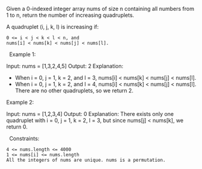 Given a 0-indexed integer array nums of size n containing all numbers from 1 to n, return the number of increasing quadruplets.

A quadruplet (i, j, k, l) is increasing if:


	0 <= i < j < k < l < n, and
	nums[i] < nums[k] < nums[j] < nums[l].


 
Example 1:

Input: nums = [1,3,2,4,5]
Output: 2
Explanation: 
- When i = 0, j = 1, k = 2, and l = 3, nums[i] < nums[k] < nums[j] < nums[l].
- When i = 0, j = 1, k = 2, and l = 4, nums[i] < nums[k] < nums[j] < nums[l]. 
There are no other quadruplets, so we return 2.


Example 2:

Input: nums = [1,2,3,4]
Output: 0
Explanation: There exists only one quadruplet with i = 0, j = 1, k = 2, l = 3, but since nums[j] < nums[k], we return 0.


 
Constraints:


	4 <= nums.length <= 4000
	1 <= nums[i] <= nums.length
	All the integers of nums are unique. nums is a permutation.

